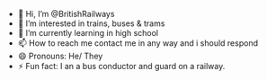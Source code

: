 - 👋 Hi, I’m @BritishRailways
- 👀 I’m interested in trains, buses & trams
- 🌱 I’m currently learning in high school
- 📫 How to reach me contact me in any way and i should respond
- 😄 Pronouns: He/ They
- ⚡ Fun fact: I an a bus conductor and guard on a railway.

<!---
BritishRailways/BritishRailways is a ✨ special ✨ repository because its `README.md` (this file) appears on your GitHub profile.
You can click the Preview link to take a look at your changes.
--->
